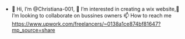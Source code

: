 - 👋 Hi, I’m @Christiana-001, 👀 I’m interested in creating a wix website,💞️ I’m looking to collaborate on bussines owners 📫 How to reach me https://www.upwork.com/freelancers/~0138a1ce874bf81647?mp_source=share
